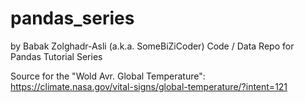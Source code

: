 # pandas_series
by Babak Zolghadr-Asli (a.k.a. SomeBiZiCoder)
Code / Data Repo for Pandas Tutorial Series

Source for the "Wold Avr. Global Temperature": https://climate.nasa.gov/vital-signs/global-temperature/?intent=121

